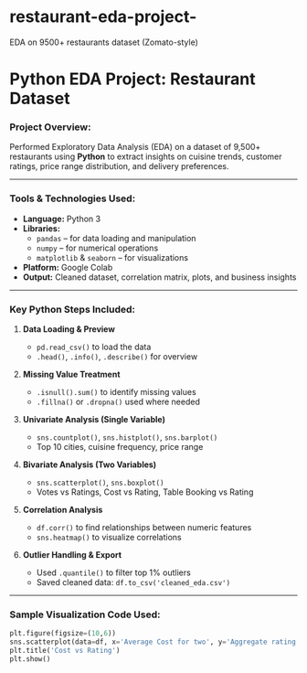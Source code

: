 # restaurant-eda-project-
EDA on 9500+ restaurants dataset (Zomato-style)



#  Python EDA Project: Restaurant Dataset

###  Project Overview:
Performed Exploratory Data Analysis (EDA) on a dataset of 9,500+ restaurants using **Python** to extract insights on cuisine trends, customer ratings, price range distribution, and delivery preferences.

---

###  Tools & Technologies Used:
- **Language:** Python 3
- **Libraries:** 
  - `pandas` – for data loading and manipulation
  - `numpy` – for numerical operations
  - `matplotlib` & `seaborn` – for visualizations
- **Platform:** Google Colab
- **Output:** Cleaned dataset, correlation matrix, plots, and business insights

---

###  Key Python Steps Included:
1. **Data Loading & Preview**
   - `pd.read_csv()` to load the data
   - `.head()`, `.info()`, `.describe()` for overview

2. **Missing Value Treatment**
   - `.isnull().sum()` to identify missing values
   - `.fillna()` or `.dropna()` used where needed

3. **Univariate Analysis (Single Variable)**
   - `sns.countplot()`, `sns.histplot()`, `sns.barplot()`
   - Top 10 cities, cuisine frequency, price range

4. **Bivariate Analysis (Two Variables)**
   - `sns.scatterplot()`, `sns.boxplot()`
   - Votes vs Ratings, Cost vs Rating, Table Booking vs Rating

5. **Correlation Analysis**
   - `df.corr()` to find relationships between numeric features
   - `sns.heatmap()` to visualize correlations

6. **Outlier Handling & Export**
   - Used `.quantile()` to filter top 1% outliers
   - Saved cleaned data: `df.to_csv('cleaned_eda.csv')`

---

###  Sample Visualization Code Used:

```python
plt.figure(figsize=(10,6))
sns.scatterplot(data=df, x='Average Cost for two', y='Aggregate rating', hue='Price range')
plt.title('Cost vs Rating')
plt.show()
